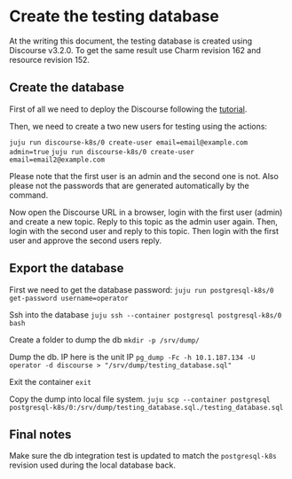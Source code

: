 # Create the testing database
At the writing this document, the testing database is created using Discourse v3.2.0.
To get the same result use Charm revision 162 and resource revision 152.

## Create the database
First of all we need to deploy the Discourse following the [tutorial](https://github.com/canonical/discourse-k8s-operator/blob/main/docs/tutorial.md).

Then, we need to create a two new users for testing using the actions:

```juju run discourse-k8s/0 create-user email=email@example.com admin=true```
```juju run discourse-k8s/0 create-user email=email2@example.com```

Please note that the first user is an admin and the second one is not. Also please not the passwords that are generated automatically by the command.

Now open the Discourse URL in a browser, login with the first user (admin) and create a new topic. Reply to this topic as the admin user again. Then, login with the second user and reply to this topic. Then login with the first user and approve the second users reply.

## Export the database

First we need to get the database password:
```juju run postgresql-k8s/0 get-password username=operator```

Ssh into the database
```juju ssh --container postgresql postgresql-k8s/0 bash```

Create a folder to dump the db
```mkdir -p /srv/dump/```

Dump the db. IP here is the unit IP
```pg_dump -Fc -h 10.1.187.134 -U operator -d discourse > "/srv/dump/testing_database.sql"```

Exit the container
```exit```

Copy the dump into local file system.
```juju scp --container postgresql postgresql-k8s/0:/srv/dump/testing_database.sql./testing_database.sql```


## Final notes

Make sure the db integration test is updated to match the `postgresql-k8s` revision used during the local database back.

